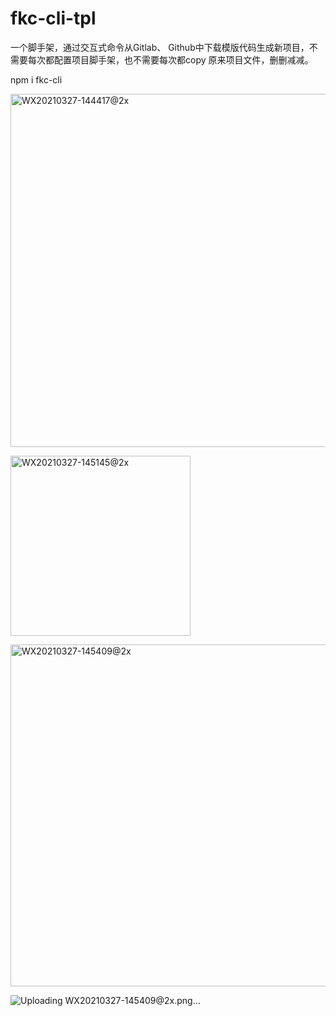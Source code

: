 # fkc-cli-tpl
一个脚手架，通过交互式命令从Gitlab、 Github中下载模版代码生成新项目，不需要每次都配置项目脚手架，也不需要每次都copy 原来项目文件，删删减减。

npm i fkc-cli

<img width="565" alt="WX20210327-144417@2x" src="https://user-images.githubusercontent.com/12712339/112712511-12567400-8f0b-11eb-9ef5-1a9a4427b2a4.png">

<img width="288" alt="WX20210327-145145@2x" src="https://user-images.githubusercontent.com/12712339/112712703-03bc8c80-8f0c-11eb-988a-ab764ea63cc9.png
">

<img width="547" alt="WX20210327-145409@2x" src="https://user-images.githubusercontent.com/12712339/112712781-6ada4100-8f0c-11eb-80ce-e2299f9e400f.png">

![Uploading WX20210327-145409@2x.png…]()

